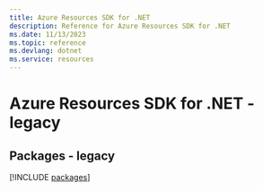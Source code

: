 ```yaml
---
title: Azure Resources SDK for .NET
description: Reference for Azure Resources SDK for .NET
ms.date: 11/13/2023
ms.topic: reference
ms.devlang: dotnet
ms.service: resources
---
```

# Azure Resources SDK for .NET - legacy
## Packages - legacy
[!INCLUDE [packages](resources-index.md)]